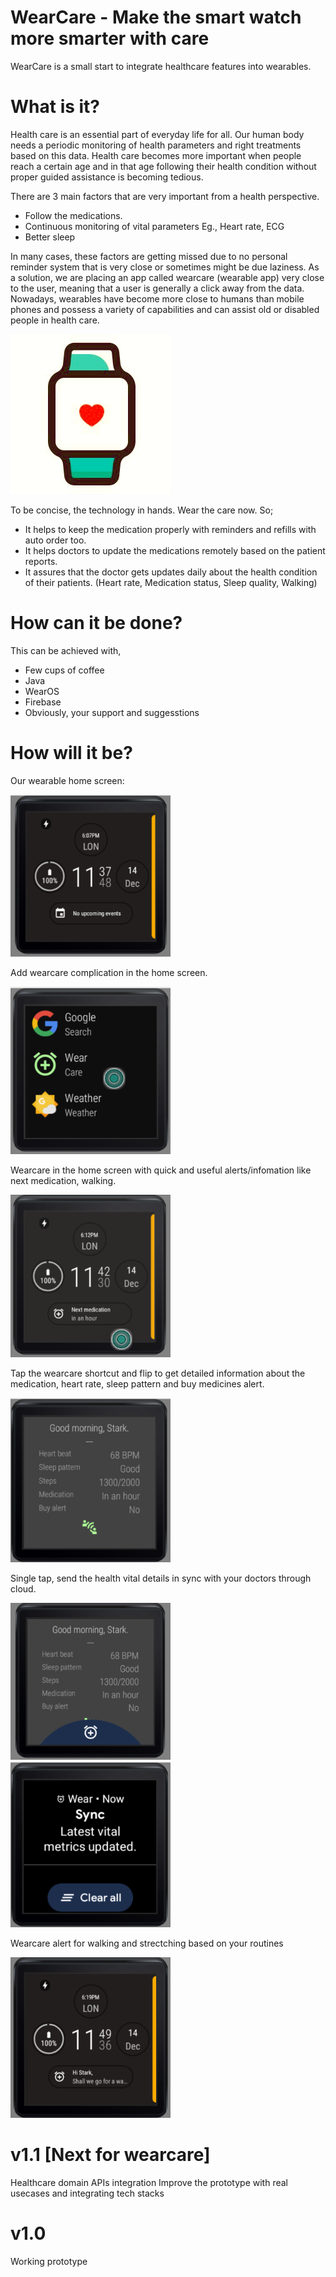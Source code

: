 # WearCare - Make the smart watch more smarter with care
WearCare is a small start to integrate healthcare features into wearables.

# What is it?

Health care is an essential part of everyday life for all. Our human body needs a periodic monitoring of health parameters and right treatments based on this data. Health care becomes more important when people reach a certain age and in that age following their health condition without proper guided assistance is becoming tedious.

There are 3 main factors that are very important from a health perspective.
- Follow the medications.
- Continuous monitoring of vital parameters Eg., Heart rate, ECG
- Better sleep

In many cases, these factors are getting missed due to no personal reminder system that is very close or sometimes might be due laziness. As a solution, we are placing an app called wearcare (wearable app) very close to the user, meaning that a user is generally a click away from the data. Nowadays, wearables have become more close to humans than mobile phones and possess a variety of capabilities and can assist old or disabled people in health care.
<p align="left">
  <img src="https://github.com/sugumarworkspace/wearcare/blob/main/0_wearcare_logo.jpeg" width="256" title="Github Logo">
</p>
To be concise, the technology in hands. Wear the care now. So;

- It helps to keep the medication properly with reminders and refills with auto order too.
- It helps doctors to update the medications remotely based on the patient reports.
- It assures that the doctor gets updates daily about the health condition of their patients. (Heart rate, Medication status, Sleep quality, Walking)

# How can it be done?
This can be achieved with,
- Few cups of coffee
- Java
- WearOS
- Firebase
- Obviously, your support and suggesstions

# How will it be?

Our wearable home screen:
<p align="left">
  <img src="https://github.com/sugumarworkspace/wearcare/blob/main/1_home_screen.png" width="256" title="Github Logo">
</p>
Add wearcare complication in the home screen.
<p align="left">
  <img src="https://github.com/sugumarworkspace/wearcare/blob/main/2_wearcare_app.png" width="256" title="Github Logo">
</p>
Wearcare in the home screen with quick and useful alerts/infomation like next medication, walking.
<p align="left">
  <img src="https://github.com/sugumarworkspace/wearcare/blob/main/3_wearcare_in_screen.png" width="256" title="Github Logo">
</p>
Tap the wearcare shortcut and flip to get detailed information about the medication, heart rate, sleep pattern and buy medicines alert. 
<p align="left">
  <img src="https://github.com/sugumarworkspace/wearcare/blob/main/4_wearcare_homescreen.png" width="256" title="Github Logo">
</p>
Single tap, send the health vital details in sync with your doctors through cloud.
<p align="left">
  <img src="https://github.com/sugumarworkspace/wearcare/blob/main/5_wearcare_sync.png" width="256" title="Github Logo">
  <img src="https://github.com/sugumarworkspace/wearcare/blob/main/6_wearcare_sync_success.png" width="256" title="Github Logo">
</p>
Wearcare alert for walking and strectching based on your routines
<p align="left">
  <img src="https://github.com/sugumarworkspace/wearcare/blob/main/7_walk_alert.png" width="256" title="Github Logo">
</p>

# v1.1 [Next for wearcare]
Healthcare domain APIs integration
Improve the prototype with real usecases and integrating tech stacks

# v1.0
Working prototype
